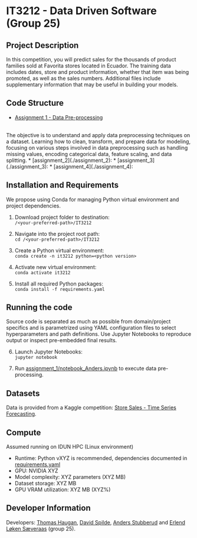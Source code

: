 # **IT3212 - Data Driven Software (Group 25)**

## **Project Description**
In this competition, you will predict sales for the thousands of product families sold at Favorita stores located in Ecuador. The training data includes dates, store and product information, whether that item was being promoted, as well as the sales numbers. Additional files include supplementary information that may be useful in building your models.

## **Code Structure**
* [Assignment 1 - Data Pre-processing](./assignment_1) 
<br>
The objective is to understand and apply data preprocessing techniques on a dataset. Learning how to clean, transform, and prepare data for modeling, focusing on various steps involved in data preprocessing such as handling missing values, encoding categorical data, feature scaling, and data splitting.
* [assignment_2](./assignment_2): 
* [assignment_3](./assignment_3): 
* [assignment_4](./assignment_4): 


## **Installation and Requirements**
We propose using Conda for managing Python virtual environment and project dependencies.

1. Download project folder to destination:<br> 
`/<your-preferred-path>/IT3212`

2. Navigate into the project root path: <br>
`cd /<your-preferred-path>/IT3212`

3. Create a Python virtual environment: <br>
`conda create -n it3212 python=<python version>`

4. Activate new virtual environment: <br>
`conda activate it3212`

5. Install all required Python packages: <br>
`conda install -f requirements.yaml`


## **Running the code**
Source code is separated as much as possible from domain/project specifics and is parametrized using YAML configuration files to select hyperparameters and path definitions. Use Jupyter Notebooks to reproduce output or inspect pre-embedded final results.

6. Launch Jupyter Notebooks: <br>
`jupyter notebook`

7. Run [assignment_1/notebook_Anders.ipynb](./assignment_1/notebook_Anders.ipynb) to execute data pre-processing.


## **Datasets**
Data is provided from a Kaggle competition: [Store Sales - Time Series Forecasting](https://www.kaggle.com/competitions/store-sales-time-series-forecasting/data).

## **Compute**
Assumed running on IDUN HPC (Linux environment)
* Runtime: Python vXYZ is recommended, dependencies documented in [requirements.yaml](./requirements.yaml)
* GPU: NVIDIA XYZ
* Model complexity: XYZ parameters (XYZ MB)
* Dataset storage: XYZ MB 
* GPU VRAM utilization: XYZ MB (XYZ%)

## **Developer Information**

Developers: [Thomas Haugan](https://github.com/haugan7), [David Spilde](https://github.com/Davidspilde), [Anders Stubberud](https://github.com/Anders-Stubberud) and [Erlend Løken Sæveraas](https://github.com/ErlendSae) (group 25).